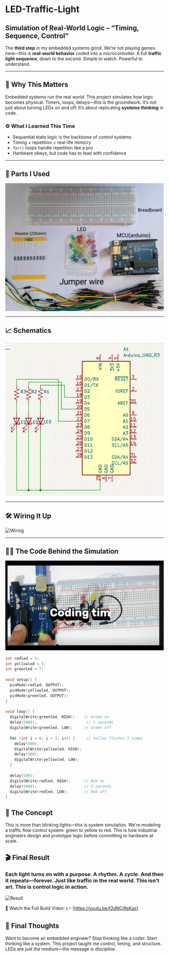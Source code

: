 # LED-Traffic-Light 
## Simulation of Real-World Logic – “Timing, Sequence, Control”

The **third step** in my embedded systems grind. We’re not playing games here—this is **real-world behavior** coded into a microcontroller. A full **traffic light sequence**, down to the second. Simple to watch. Powerful to understand.

---

## 🧭 Why This Matters

Embedded systems run the real world. This project simulates how logic becomes physical. Timers, loops, delays—this is the groundwork. It’s not just about turning LEDs on and off. It’s about replicating **systems thinking** in code.

### ⚙️ What I Learned This Time

- Sequential state logic is the backbone of control systems  
- Timing + repetition = real-life mimicry  
- `for()` loops handle repetition like a pro  
- Hardware obeys, but code has to lead with confidence  

---

## 🔩 Parts I Used

![Components](ComponentParts.jpg)

---

## 📈 Schematics

![Schematics](Schematic.png)

---

## 🛠️ Wiring It Up

![Wiring](GIF/Wiring.gif)

---

## 👨‍💻 The Code Behind the Simulation

![Coding](GIF/Coding.gif)

```cpp
int redled = 3;
int yellowled = 5;
int greenled = 7;

void setup() {
  pinMode(redled, OUTPUT);
  pinMode(yellowled, OUTPUT);
  pinMode(greenled, OUTPUT);
}

void loop() {
  digitalWrite(greenled, HIGH);    // Green on
  delay(5000);                      // 5 seconds
  digitalWrite(greenled, LOW);     // Green off

  for (int i = 0; i < 3; i++) {     // Yellow flashes 3 times
    delay(500);
    digitalWrite(yellowled, HIGH);
    delay(500);
    digitalWrite(yellowled, LOW);
  }

  delay(500);
  digitalWrite(redled, HIGH);      // Red on
  delay(5000);                     // 5 seconds
  digitalWrite(redled, LOW);       // Red off
}
```

## 🧠 The Concept
This is more than blinking lights—this is system simulation. We’re modeling a traffic flow control system: green to yellow to red. This is how industrial engineers design and prototype logic before committing to hardware at scale.

## 🎬 Final Result

### Each light turns on with a purpose. A rhythm. A cycle. And then it repeats—forever. Just like traffic in the real world. This isn’t art. This is control logic in action.

![Result](GIF/TrafficLightLED.gif)


🎥 Watch the Full Build Video:
👉 [https://youtu.be/f2dNCj9sKas]

## 💬 Final Thoughts
Want to become an embedded engineer? Stop thinking like a coder. Start thinking like a system. This project taught me control, timing, and structure. LEDs are just the medium—the message is discipline.
